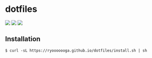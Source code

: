# dotfiles

![](https://github.com/Ryooooooga/dotfiles/workflows/Ubuntu/badge.svg)
![](https://github.com/Ryooooooga/dotfiles/workflows/macOS/badge.svg)
![](https://github.com/Ryooooooga/dotfiles/workflows/Lint/badge.svg)

## Installation

```shell
$ curl -sL https://ryooooooga.github.io/dotfiles/install.sh | sh
```
